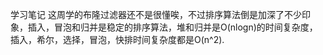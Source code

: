 学习笔记
这周学的布隆过滤器还不是很懂唉，不过排序算法倒是加深了不少印象，插入，冒泡和归并是稳定的排序算法，堆和归并是O(nlogn)的时间复杂度，插入，希尔，选择，冒泡，快排时间复杂度都是O(n^2).